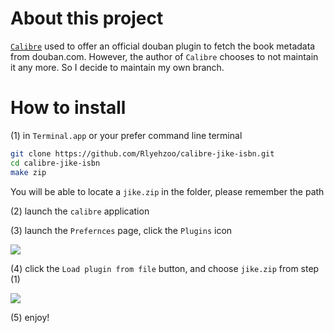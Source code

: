 # About this project

[`Calibre`](https://github.com/kovidgoyal/calibre) used to offer an official douban plugin to fetch the book metadata from douban.com. However, the author of `Calibre` chooses to not maintain it any more. So I decide to maintain my own branch.


# How to install

(1) in `Terminal.app` or your prefer command line terminal

```bash
git clone https://github.com/Rlyehzoo/calibre-jike-isbn.git
cd calibre-jike-isbn
make zip
```

You will be able to locate a `jike.zip` in the folder, please remember the path

(2) launch the `calibre` application

(3) launch the `Prefernces` page, click the `Plugins` icon

<img src="https://github.com/Rlyehzoo/calibre-jike-isbn/tree/master/jike/fig/2.jpg" >

(4) click the `Load plugin from file` button, and choose `jike.zip` from step (1)

<img src="https://github.com/Rlyehzoo/calibre-jike-isbn/tree/master/jike/fig/3.jpg" >

(5) enjoy!
